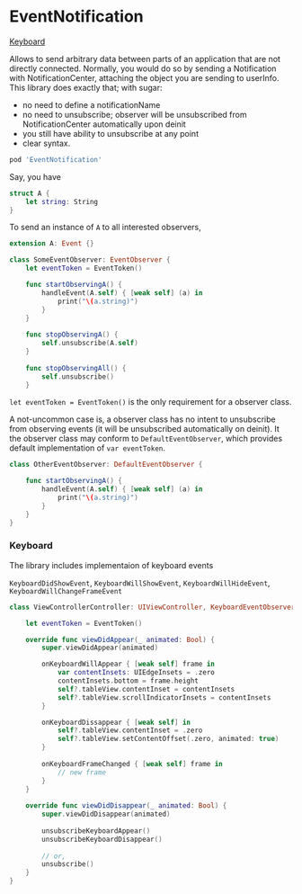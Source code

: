 # EventNotification

[Keyboard](https://github.com/arkdan/EventNotification#Keyboard)

Allows to send arbitrary data between parts of an application that are not directly connected.
Normally, you would do so by sending a Notification with NotificationCenter, attaching the object you are sending to userInfo.
This library does exactly that; with sugar:

- no need to define a notificationName
- no need to unsubscribe; observer will be unsubscribed from NotificationCenter automatically upon deinit
- you still have ability to unsubscribe at any point
- clear syntax.

```ruby
pod 'EventNotification'
```
Say, you have

```swift
struct A {
    let string: String
}
```

To send an instance of `A` to all interested observers,

```swift
extension A: Event {}

class SomeEventObserver: EventObserver {
    let eventToken = EventToken()

    func startObservingA() {
        handleEvent(A.self) { [weak self] (a) in
            print("\(a.string)")
        }
    }
    
    func stopObservingA() {
        self.unsubscribe(A.self)
    }
    
    func stopObservingAll() {
        self.unsubscribe()
    }
```

`let eventToken = EventToken()` is the only requirement for a observer class.

A not-uncommon case is, a observer class has no intent to unsubscribe from observing events (it will be unsubscribed automatically on deinit).
It the observer class may conform to `DefaultEventObserver`, which provides default implementation of `var eventToken`.

```swift
class OtherEventObserver: DefaultEventObserver {

    func startObservingA() {
        handleEvent(A.self) { [weak self] (a) in
            print("\(a.string)")
        }
    }
}
```

### Keyboard

The library includes implementaion of keyboard events

`KeyboardDidShowEvent`, `KeyboardWillShowEvent`, `KeyboardWillHideEvent`, `KeyboardWillChangeFrameEvent`

```swift
class ViewControllerController: UIViewController, KeyboardEventObserver {

    let eventToken = EventToken()

    override func viewDidAppear(_ animated: Bool) {
        super.viewDidAppear(animated)

        onKeyboardWillAppear { [weak self] frame in
            var contentInsets: UIEdgeInsets = .zero
            contentInsets.bottom = frame.height
            self?.tableView.contentInset = contentInsets
            self?.tableView.scrollIndicatorInsets = contentInsets
        }

        onKeyboardDissappear { [weak self] in
            self?.tableView.contentInset = .zero
            self?.tableView.setContentOffset(.zero, animated: true)
        }
        
        onKeyboardFrameChanged { [weak self] frame in
            // new frame
        }
    }
    
    override func viewDidDisappear(_ animated: Bool) {
        super.viewDidDisappear(animated)
        
        unsubscribeKeyboardAppear()
        unsubscribeKeyboardDisappear()
        
        // or,
        unsubscribe()
    }
}
```



